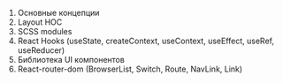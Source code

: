 1. Основные концепции 
2. Layout HOC
3. SCSS modules
4. React Hooks (useState, createContext, useContext, useEffect, useRef, useReducer) 
5. Библиотека UI компонентов
6. React-router-dom  (BrowserList, Switch, Route, NavLink, Link)